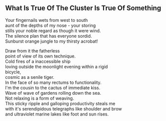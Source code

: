 What Is True Of The Cluster Is True Of Something
------------------------------------------------
Your fingernails wets from west to south  
aunt of the depths of my nose - your storing  
stills your noble regard as though it were wind.  
The silence plan that has everyone sordid.  
Sunburst orange jungle to my thirsty acrobat!  
  
Draw from it the fatherless  
point of view of its own technique.  
Cold fires of a inaccessible ship  
loving outside the moonlight evening within a rigid  
bicycle,  
cosmic as a senile tiger.  
In the face of so many rectums to functionality.  
I'm the cousin to the cactus of immediate kiss.  
Wave of wave of gardens rolling down the sea.  
Not relaxing is a form of weaving.  
This sticky ripple and galloping productivity steals me  
with it's serendipidous telegraphs like shoulder and brow  
and ultraviolet marine lakes like foot and sun rises.  
